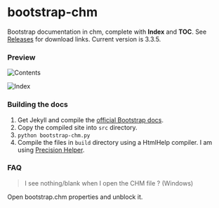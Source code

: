 # bootstrap-chm
Bootstrap documentation in chm, complete with **Index** and **TOC**. See [Releases](https://github.com/aviaryan/bootstrap-chm/releases) for download links. Current version is 3.3.5.


### Preview

![Contents](http://i.imgur.com/VcaYF4U.png)

![Index](http://i.imgur.com/OgykiQi.png)


### Building the docs

1. Get Jekyll and compile the [official Bootstrap docs](https://github.com/twbs/bootstrap).
2. Copy the compiled site into `src` directory. 
3. `python bootstrap-chm.py`
4. Compile the files in `build` directory using a HtmlHelp compiler. I am using [Precision Helper](http://www.be-precision.com/products/precision-helper/).


### FAQ

> I see nothing/blank when I open the CHM file ? (Windows)

Open bootstrap.chm properties and unblock it.